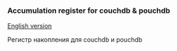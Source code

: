 ### Accumulation register for couchdb & pouchdb

[English version](README.md)

Регистр накопления для couchdb и pouchdb

